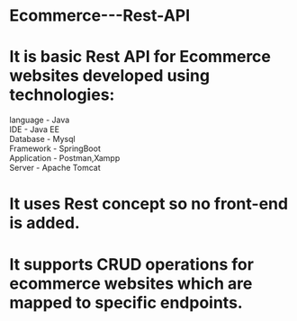 # Ecommerce---Rest-API

# It is basic Rest API for Ecommerce websites developed using technologies: 
language - Java     
IDE - Java EE    
Database - Mysql      
Framework - SpringBoot     
Application - Postman,Xampp     
Server - Apache Tomcat     

# It uses Rest concept so no front-end is added.

# It supports CRUD operations for ecommerce websites which are mapped to specific endpoints.

